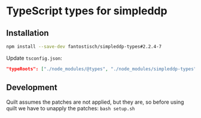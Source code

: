 # TypeScript types for simpleddp

## Installation

```sh
npm install --save-dev fantostisch/simpleddp-types#2.2.4-7
```

Update `tsconfig.json`:

```json
"typeRoots": ["./node_modules/@types", "./node_modules/simpleddp-types"],
```

## Development
Quilt assumes the patches are not applied, but they are, so before using quilt
we have to unapply the patches: `bash setup.sh`
